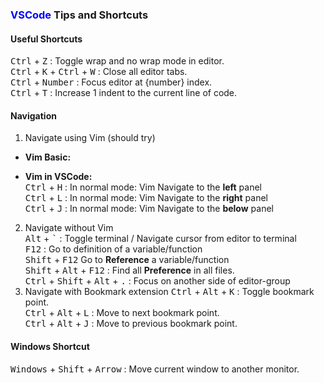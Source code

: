 ### <span style="color: blue">VSCode</span> Tips and Shortcuts

#### Useful Shortcuts

<kbd>Ctrl</kbd> + <kbd>Z</kbd> : Toggle wrap and no wrap mode in editor.  
<kbd>Ctrl</kbd> + <kbd>K</kbd> + <kbd>Ctrl</kbd> + <kbd>W</kbd> : Close all editor tabs.  
<kbd>Ctrl</kbd> + <kbd>Number</kbd> : Focus editor at {number} index.  
<kbd>Ctrl</kbd> + <kbd>T</kbd> : Increase 1 indent to the current line of code.  

#### Navigation
1. Navigate using Vim (should try)  
- **Vim Basic:**
  
- **Vim in VSCode:**  
<kbd>Ctrl</kbd> + <kbd>H</kbd> : In normal mode: Vim Navigate to the **left** panel  
<kbd>Ctrl</kbd> + <kbd>L</kbd> : In normal mode: Vim Navigate to the **right** panel  
<kbd>Ctrl</kbd> + <kbd>J</kbd> : In normal mode: Vim Navigate to the **below** panel  

2. Navigate without Vim  
<kbd>Alt</kbd> + <kbd>`</kbd> : Toggle terminal / Navigate cursor from editor to terminal  
<kbd>F12</kbd> : Go to definition of a variable/function  
<kbd>Shift</kbd> + <kbd>F12</kbd> Go to **Reference** a variable/function  
<kbd>Shift</kbd> + <kbd>Alt</kbd> + <kbd>F12</kbd> : Find all **Preference** in all files.  
<kbd>Ctrl</kbd> + <kbd>Shift</kbd> + <kbd>Alt</kbd> + <kbd>.</kbd> : Focus on another side of editor-group  
3. Navigate with Bookmark extension
<kbd>Ctrl</kbd> + <kbd>Alt</kbd> + <kbd>K</kbd> : Toggle bookmark point.  
<kbd>Ctrl</kbd> + <kbd>Alt</kbd> + <kbd>L</kbd> : Move to next bookmark point.  
<kbd>Ctrl</kbd> + <kbd>Alt</kbd> + <kbd>J</kbd> : Move to previous bookmark point.  

#### Windows Shortcut
<kbd>Windows</kbd> + <kbd>Shift</kbd> + <kbd>Arrow</kbd> : Move current window to another monitor. 